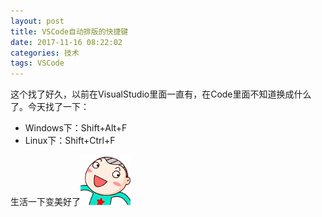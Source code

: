 ```yaml
---
layout: post
title: VSCode自动排版的快捷键
date: 2017-11-16 08:22:02
categories: 技术
tags: VSCode
---
```


这个找了好久，以前在VisualStudio里面一直有，在Code里面不知道换成什么了。今天找了一下：

* Windows下：Shift+Alt+F
* Linux下：Shift+Ctrl+F

生活一下变美好了![01968A66](/images/2017/11/01968A66.gif)
